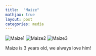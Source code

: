 ```yaml
---
title:  "Maize"
mathjax: true
layout: post
categories: media
---
```


![Maize1](https://hongrongyang.github.io/maize1.jpg)
![Maize2](https://hongrongyang.github.io/maize2.jpg)
![Maize3](https://hongrongyang.github.io/maize3.jpg)

Maize is 3 years old, we always love him!
